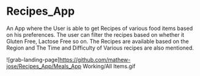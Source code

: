 # Recipes_App
An App where the User is able to get Recipes of various food items based on his preferences.  The user can filter the recipes based on whether it Gluten Free, Lactose Free so on. The Recipes are available based on the Region and The Time and Difficulty of Various recipes are also mentioned.

![grab-landing-page]https://github.com/mathew-jose/Recipes_App/Meals_App Working/All Items.gif
